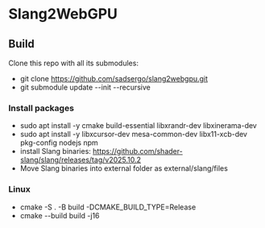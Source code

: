 # Slang2WebGPU

## Build
Clone this repo with all its submodules:

  * git clone https://github.com/sadsergo/slang2webgpu.git
  * git submodule update --init --recursive

### Install packages

  * sudo apt install -y cmake build-essential libxrandr-dev libxinerama-dev
  * sudo apt install -y libxcursor-dev mesa-common-dev libx11-xcb-dev pkg-config nodejs npm
  * install Slang binaries: https://github.com/shader-slang/slang/releases/tag/v2025.10.2
  * Move Slang binaries into external folder as external/slang/files

### Linux

  * cmake -S . -B build -DCMAKE_BUILD_TYPE=Release
  * cmake --build build -j16
